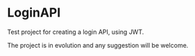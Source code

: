 # LoginAPI
Test project for creating a login API, using JWT.

The project is in evolution and any suggestion will be welcome.
